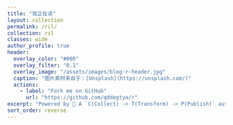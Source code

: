 ```yaml
---
title: "我正在读"
layout: collection
permalink: /ril/
collection: ril
classes: wide
author_profile: true
header:
  overlay_color: "#000"
  overlay_filter: "0.1"
  overlay_image: "/assets/images/blog-r-header.jpg"
  caption: "图片素材来自于：[Unsplash](https://unsplash.com/)"
  actions:
    - label: "Fork me on GitHub"
      url: "https://github.com/qddegtya/r"
excerpt: "Powered by 🐝 A `C(Collect) -> T(Transform) -> P(Publish)` automation workflow for content creator."
sort_order: reverse
---
```

